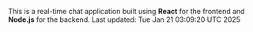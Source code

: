 This is a real-time chat application built using **React** for the frontend and **Node.js** for the backend.
Last updated: Tue Jan 21 03:09:20 UTC 2025
